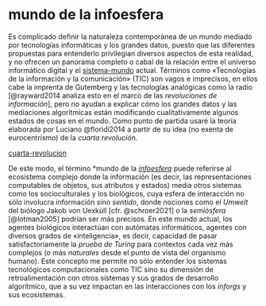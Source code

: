 # mundo de la infoesfera

Es complicado definir la naturaleza contemporánea de un mundo mediado por tecnologías informáticas y los grandes datos, puesto que las diferentes propuestas para entenderlo privilegian diversos aspectos de esta realidad, y no ofrecen un panorama completo o cabal de la relación entre el universo informático digital y el [sistema-mundo](sistema-mundo.md) actual. Términos como «Tecnologías de la información y la comunicación» (TIC) son vagos e imprecisos, en ellos cabe la imprenta de Gutemberg y las tecnologías analógicas como la radio [@rayward2014 analiza esto en el marco de las *revoluciones de información*], pero no ayudan a explicar cómo los grandes datos y las mediaciones algorítmicas están modificando cualitativamente algunos estados de cosas en el mundo. Como punto de partida usaré la teoría elaborada por Luciano @floridi2014 a partir de su idea (no exenta de eurocentrismo) de la *cuarta revolución*.

[cuarta-revolucion](cuarta-revolucion.md)

De este modo, el término \*mundo de la *[infoesfera](infoesfera.md)* puede referirse al ecosistema complejo donde la información (es decir, las representaciones computables de objetos, sus atributos y estados) media otros sistemas como los socioculturales y los biológicos, cuya esfera de interacción no sólo involucra información sino *sentido*, donde nociones como el  *Umwelt* del biólogo Jakob von Uexküll [cfr. @schroer2021] o la *semiósfera* [@lotman2005] podrían ser más precisos. En este mundo actual, los agentes biológicos interactúan con autómatas informáticos, agentes con diversos grados de «inteligencia», es decir, capacidad de pasar satisfactoriamente la *prueba de Turing* para contextos cada vez más complejos (o más *naturales* desde el punto de vista del organismo humano). Este concepto me permite no sólo entender los sistemas tecnológicos computacionales como TIC sino su dimensión de retroalimentación con otros sistemas y sus grados de desarrollo algorítmico, que a su vez impactan en las interacciones con los *inforgs* y sus ecosistemas.
